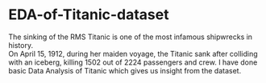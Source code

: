 # EDA-of-Titanic-dataset

The sinking of the RMS Titanic is one of the most infamous shipwrecks in history.  
On April 15, 1912, during her maiden voyage, the Titanic sank after colliding with an iceberg, killing 1502 out of 2224 passengers and crew.
I have done basic Data Analysis of Titanic which gives us insight from the dataset.  
